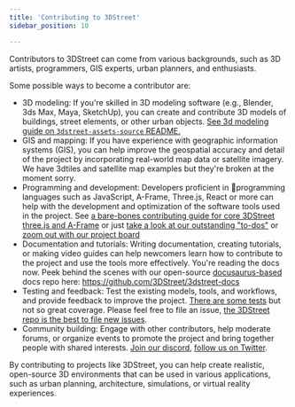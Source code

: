 ```yaml
---
title: 'Contributing to 3DStreet'
sidebar_position: 10

---
```


Contributors to 3DStreet can come from various backgrounds, such as 3D artists, programmers, GIS experts, urban planners, and enthusiasts.

Some possible ways to become a contributor are:

* 3D modeling: If you're skilled in 3D modeling software (e.g., Blender, 3ds Max, Maya, SketchUp), you can create and contribute 3D models of buildings, street elements, or other urban objects. [See 3d modeling guide on `3dstreet-assets-source` README.](https://github.com/3DStreet/3dstreet-assets-source#readme)
* GIS and mapping: If you have experience with geographic information systems (GIS), you can help improve the geospatial accuracy and detail of the project by incorporating real-world map data or satellite imagery. We have 3dtiles and satellite map examples but they're broken at the moment sorry.
* Programming and development: Developers proficient in 🧊programming languages such as JavaScript, A-Frame, Three.js, React or more can help with the development and optimization of the software tools used in the project. See [a bare-bones contributing guide for core 3DStreet three.js and A-Frame](https://github.com/3DStreet/3dstreet/blob/main/CONTRIBUTING.md) or just [take a look at our outstanding "to-dos"](https://github.com/orgs/3DStreet/projects/5/views/4?filterQuery=status%3A%22To+Do%22) or [zoom out with our project board](https://github.com/orgs/3DStreet/projects/5)
* Documentation and tutorials: Writing documentation, creating tutorials, or making video guides can help newcomers learn how to contribute to the project and use the tools more effectively. You're reading the docs now. Peek behind the scenes with our open-source [docusaurus-based](https://docusaurus.io/) docs repo here: https://github.com/3DStreet/3dstreet-docs
* Testing and feedback: Test the existing models, tools, and workflows, and provide feedback to improve the project. [There are some tests](https://github.com/3DStreet/3dstreet/tree/main/test) but not so great coverage. Please feel free to file an issue, [the 3DStreet repo is the best to file new issues](https://github.com/3DStreet/3dstreet/issues/new).
* Community building: Engage with other contributors, help moderate forums, or organize events to promote the project and bring together people with shared interests. [Join our discord](https://discord.com/invite/VN242sx9qu), [follow us on Twitter](https://twitter.com/3dstreetapp).

By contributing to projects like 3DStreet, you can help create realistic, open-source 3D environments that can be used in various applications, such as urban planning, architecture, simulations, or virtual reality experiences.
